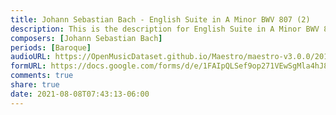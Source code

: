 ```yaml
---
title: Johann Sebastian Bach - English Suite in A Minor BWV 807 (2)
description: This is the description for English Suite in A Minor BWV 807 by Johann Sebastian Bach
composers: [Johann Sebastian Bach]
periods: [Baroque]
audioURL: https://OpenMusicDataset.github.io/Maestro/maestro-v3.0.0/2013/ORIG-MIDI_01_7_10_13_Group_MID--AUDIO_08_R3_2013_wav--2.midi
formURL: https://docs.google.com/forms/d/e/1FAIpQLSef9op271VEwSgMla4hJ8imZjZasBfssGPGSHhQHWhdqfHLZQ/viewform
comments: true
share: true
date: 2021-08-08T07:43:13-06:00
---
```

